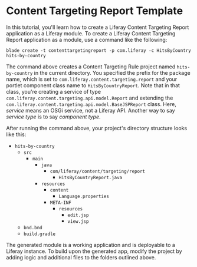 # Content Targeting Report Template

In this tutorial, you'll learn how to create a Liferay Content Targeting Report
application as a Liferay module. To create a Liferay Content Targeting Report
application as a module, use a command like the following:

    blade create -t contenttargetingreport -p com.liferay -c HitsByCountry hits-by-country

The command above creates a Content Targeting Rule project named
`hits-by-country` in the current directory. You specified the prefix for the
package name, which is set to `com.liferay.content.targeting.report` and your
portlet component class name to `HitsByCountryReport`. Note that in that class,
you're creating a service of type
`com.liferay.content.targeting.api.model.Report` and extending the
`com.liferay.content.targeting.api.model.BaseJSPReport` class. Here, *service*
means an OSGi service, not a Liferay API. Another way to say *service type* is
to say *component type*.

After running the command above, your project's directory structure looks like
this:

- `hits-by-country`
    - `src`
        - `main`
            - `java`
                - `com/liferay/content/targeting/report`
                    - `HitsByCountryReport.java`
            - `resources`
                - `content`
                    - `Language.properties`
                - `META-INF`
                    - `resources`
                        - `edit.jsp`
                        - `view.jsp`
    - `bnd.bnd`
    - `build.gradle`

The generated module is a working application and is deployable to a Liferay
instance. To build upon the generated app, modify the project by adding logic
and additional files to the folders outlined above.
